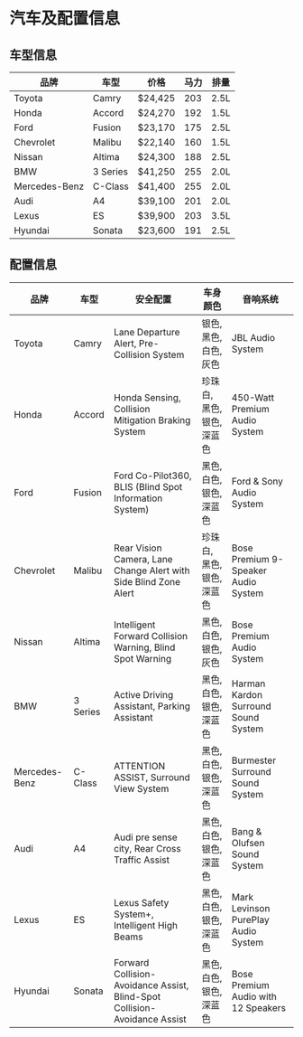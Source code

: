 # 汽车及配置信息

## 车型信息

| 品牌 | 车型 | 价格 | 马力 | 排量 |
|---|---|---|---|---|
| Toyota | Camry | $24,425 | 203 | 2.5L |
| Honda | Accord | $24,270 | 192 | 1.5L |
| Ford | Fusion | $23,170 | 175 | 2.5L |
| Chevrolet | Malibu | $22,140 | 160 | 1.5L |
| Nissan | Altima | $24,300 | 188 | 2.5L |
| BMW | 3 Series | $41,250 | 255 | 2.0L |
| Mercedes-Benz | C-Class | $41,400 | 255 | 2.0L |
| Audi | A4 | $39,100 | 201 | 2.0L |
| Lexus | ES | $39,900 | 203 | 3.5L |
| Hyundai | Sonata | $23,600 | 191 | 2.5L |

## 配置信息

| 品牌 | 车型 | 安全配置 | 车身颜色 | 音响系统 |
|---|---|---|---|---|
| Toyota | Camry | Lane Departure Alert, Pre-Collision System | 银色, 黑色, 白色, 灰色 | JBL Audio System |
| Honda | Accord | Honda Sensing, Collision Mitigation Braking System | 珍珠白, 黑色, 银色, 深蓝色 | 450-Watt Premium Audio System |
| Ford | Fusion | Ford Co-Pilot360, BLIS (Blind Spot Information System) | 黑色, 白色, 银色, 深蓝色 | Ford & Sony Audio System |
| Chevrolet | Malibu | 	Rear Vision Camera, Lane Change Alert with Side Blind Zone Alert | 珍珠白, 黑色, 银色, 深蓝色 | Bose Premium 9-Speaker Audio System |
| Nissan | Altima | Intelligent Forward Collision Warning, Blind Spot Warning | 黑色, 白色, 银色, 灰色 | Bose Premium Audio System |
| BMW | 3 Series | Active Driving Assistant, Parking Assistant | 黑色, 白色, 银色, 深蓝色 | Harman Kardon Surround Sound System |
| Mercedes-Benz | C-Class | ATTENTION ASSIST, Surround View System | 黑色, 白色, 银色, 深蓝色 | Burmester Surround Sound System |
| Audi | A4 | Audi pre sense city, Rear Cross Traffic Assist | 黑色, 白色, 银色, 深蓝色 | Bang & Olufsen Sound System |
| Lexus | ES | Lexus Safety System+, Intelligent High Beams | 黑色, 白色, 银色, 深蓝色 | Mark Levinson PurePlay Audio System |
| Hyundai | Sonata | Forward Collision-Avoidance Assist, Blind-Spot Collision-Avoidance Assist | 黑色, 白色, 银色, 深蓝色 | Bose Premium Audio with 12 Speakers |